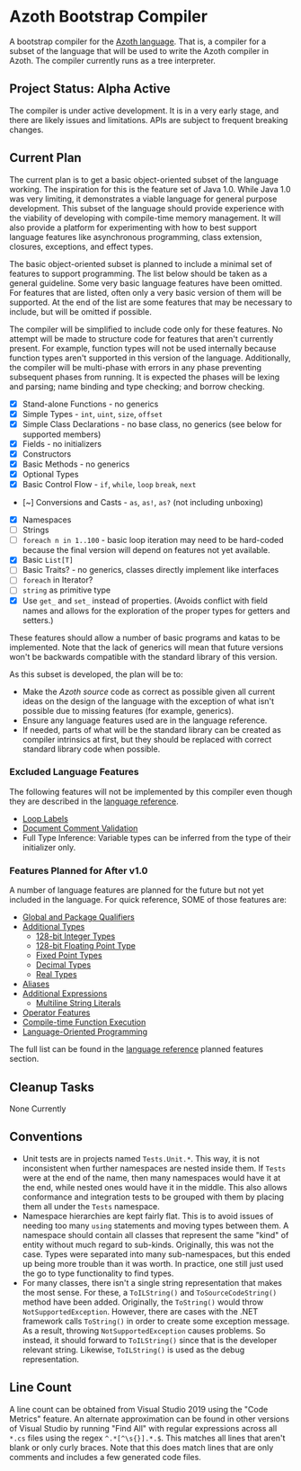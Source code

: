 # Azoth Bootstrap Compiler

A bootstrap compiler for the [Azoth language](http://azoth-lang.org). That is, a compiler for a
subset of the language that will be used to write the Azoth compiler in Azoth. The compiler
currently runs as a tree interpreter.

## Project Status: Alpha Active

The compiler is under active development. It is in a very early stage, and there are likely issues
and limitations. APIs are subject to frequent breaking changes.

## Current Plan

The current plan is to get a basic object-oriented subset of the language working. The inspiration
for this is the feature set of Java 1.0. While Java 1.0 was very limiting, it demonstrates a viable
language for general purpose development. This subset of the language should provide experience with
the viability of developing with compile-time memory management. It will also provide a platform for
experimenting with how to best support language features like asynchronous programming, class
extension, closures, exceptions, and effect types.

The basic object-oriented subset is planned to include a minimal set of features to support
programming. The list below should be taken as a general guideline. Some very basic language
features have been omitted. For features that are listed, often only a very basic version of them
will be supported. At the end of the list are some features that may be necessary to include, but
will be omitted if possible.

The compiler will be simplified to include code only for these features. No attempt will be made to
structure code for features that aren't currently present. For example, function types will not be
used internally because function types aren't supported in this version of the language.
Additionally, the compiler will be multi-phase with errors in any phase preventing subsequent phases
from running. It is expected the phases will be lexing and parsing; name binding and type checking;
and borrow checking.

* [x] Stand-alone Functions - no generics
* [x] Simple Types - `int`, `uint`, `size`, `offset`
* [x] Simple Class Declarations - no base class, no generics (see below for supported members)
* [x] Fields - no initializers
* [x] Constructors
* [x] Basic Methods - no generics
* [x] Optional Types
* [x] Basic Control Flow - `if`, `while`, `loop` `break`, `next`
* [~] Conversions and Casts - `as`, `as!`, `as?` (not including unboxing)
* [x] Namespaces
* [ ] Strings
* [ ] `foreach n in 1..100` - basic loop iteration may need to be hard-coded because the final
  version will depend on features not yet available.
* [x] Basic `List[T]`
* [ ] Basic Traits? - no generics, classes directly implement like interfaces
* [ ] `foreach` in Iterator?
* [ ] `string` as primitive type
* [x] Use `get_` and `set_` instead of properties. (Avoids conflict with field names and allows for
  the exploration of the proper types for getters and setters.)

These features should allow a number of basic programs and katas to be implemented. Note that the
lack of generics will mean that future versions won't be backwards compatible with the standard
library of this version.

As this subset is developed, the plan will be to:

* Make the *Azoth source* code as correct as possible given all current ideas on the design of the
  language with the exception of what isn't possible due to missing features (for example,
  generics).
* Ensure any language features used are in the language reference.
* If needed, parts of what will be the standard library can be created as compiler intrinsics at
  first, but they should be replaced with correct standard library code when possible.

### Excluded Language Features

The following features will not be implemented by this compiler even though they are described in
the [language reference](https://github.com/azoth-lang/azoth.language.reference/blob/master/src/book.md).

* [Loop Labels](https://github.com/azoth-lang/azoth.language.reference/blob/master/src/loop-expressions.md#loop-labels)
* [Document Comment Validation](https://github.com/azoth-lang/azoth.language.reference/blob/master/src/documentation-comments.md#documentation-comments)
* Full Type Inference: Variable types can be inferred from the type of their initializer only.

### Features Planned for After v1.0

A number of language features are planned for the future but not yet included in the language. For
quick reference, SOME of those features are:

* [Global and Package Qualifiers](https://github.com/azoth-lang/azoth.language.reference/blob/master/src/planned-qualifier.md)
* [Additional Types](https://github.com/azoth-lang/azoth.language.reference/blob/master/src/planned-types.md)
  * [128-bit Integer Types](https://github.com/azoth-lang/azoth.language.reference/blob/master/src/planned-types.md#128-bit-integer-types)
  * [128-bit Floating Point Type](https://github.com/azoth-lang/azoth.language.reference/blob/master/src/planned-types.md#128-bit-floating-point-type)
  * [Fixed Point Types](https://github.com/azoth-lang/azoth.language.reference/blob/master/src/planned-types.md#fixed-point-types)
  * [Decimal Types](https://github.com/azoth-lang/azoth.language.reference/blob/master/src/planned-types.md#decimal-types)
  * [Real Types](https://github.com/azoth-lang/azoth.language.reference/blob/master/src/planned-types.md#real-types)
* [Aliases](https://github.com/azoth-lang/azoth.language.reference/blob/master/src/planned-aliases.md)
* [Additional Expressions](https://github.com/azoth-lang/azoth.language.reference/blob/master/src/planned-expressions.md)
  * [Multiline String Literals](https://github.com/azoth-lang/azoth.language.reference/blob/master/src/planned-expressions.md#multiline-string-literals)
* [Operator Features](https://github.com/azoth-lang/azoth.language.reference/blob/master/src/planned-operators.md)
* [Compile-time Function Execution](https://github.com/azoth-lang/azoth.language.reference/blob/master/src/planned-ctfe.md)
* [Language-Oriented Programming](https://github.com/azoth-lang/azoth.language.reference/blob/master/src/planned-lop.md)

The full list can be found in the [language reference](https://github.com/azoth-lang/azoth.language.reference/blob/master/src/book.md) planned features section.

## Cleanup Tasks

None Currently

## Conventions

* Unit tests are in projects named `Tests.Unit.*`. This way, it is not inconsistent when further
  namespaces are nested inside them. If `Tests` were at the end of the name, then many namespaces
  would have it at the end, while nested ones would have it in the middle. This also allows
  conformance and integration tests to be grouped with them by placing them all under the `Tests`
  namespace.
* Namespace hierarchies are kept fairly flat. This is to avoid issues of needing too many `using`
  statements and moving types between them. A namespace should contain all classes that represent
  the same "kind" of entity without much regard to sub-kinds. Originally, this was not the case.
  Types were separated into many sub-namespaces, but this ended up being more trouble than it was
  worth. In practice, one still just used the go to type functionality to find types.
* For many classes, there isn't a single string representation that makes the most sense. For these,
  a `ToILString()` and `ToSourceCodeString()` method have been added. Originally, the `ToString()`
  would throw `NotSupportedException`. However, there are cases with the .NET framework calls
  `ToString()` in order to create some exception message. As a result, throwing
  `NotSupportedException` causes problems. So instead, it should forward to `ToILString()` since
  that is the developer relevant string. Likewise, `ToILString()` is used as the debug
  representation.

## Line Count

A line count can be obtained from Visual Studio 2019 using the "Code Metrics" feature. An alternate
approximation can be found in other versions of Visual Studio by running "Find All" with regular
expressions across all `*.cs` files using the regex `^.*[^\s{}].*.$`. This matches all lines that
aren't blank or only curly braces. Note that this does match lines that are only comments and
includes a few generated code files.
